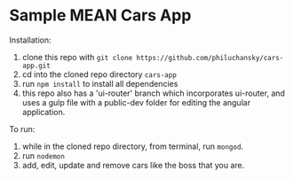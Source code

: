 # Sample MEAN Cars App

Installation:

1. clone this repo with `git clone https://github.com/philuchansky/cars-app.git`
2. cd into the cloned repo directory `cars-app`
3. run `npm install` to install all dependencies
4. this repo also has a 'ui-router' branch which incorporates ui-router, and uses a gulp file with a public-dev folder for editing the angular application.

To run:

1. while in the cloned repo directory, from terminal, run `mongod`.
2. run `nodemon`
3. add, edit, update and remove cars like the boss that you are.